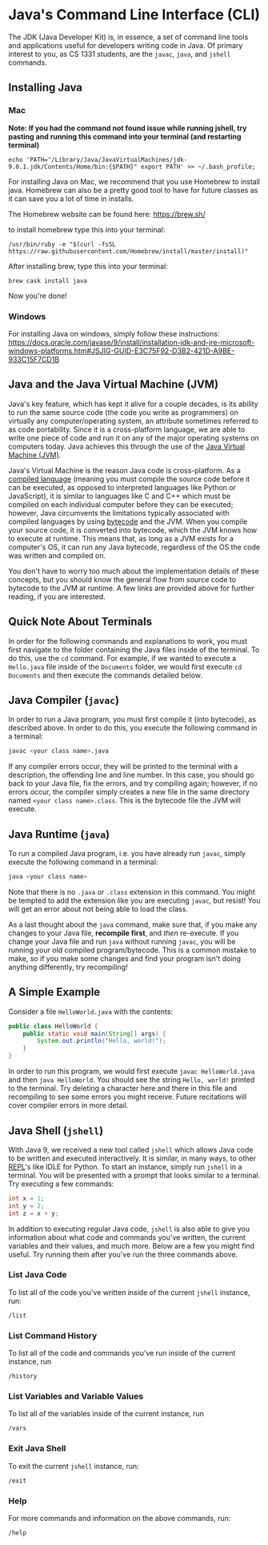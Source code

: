 # Java's Command Line Interface (CLI)

The JDK (Java Developer Kit) is, in essence, a set of command line tools and
applications useful for developers writing code in Java. Of primary interest to
you, as CS 1331 students, are the `javac`, `java`, and `jshell` commands.

## Installing Java
### Mac
**Note: If you had the command not found issue while running jshell, try pasting and running this command into your terminal (and restarting terminal)**
```
echo 'PATH="/Library/Java/JavaVirtualMachines/jdk-9.0.1.jdk/Contents/Home/bin:{$PATH}" export PATH' >> ~/.bash_profile;
```

For installing Java on Mac, we recommend that you use Homebrew to install java. Homebrew can also be a pretty good tool to have for future classes as it can save you a lot of time in installs.

The Homebrew website can be found here:
https://brew.sh/

to install homebrew type this into your terminal:
```
/usr/bin/ruby -e "$(curl -fsSL https://raw.githubusercontent.com/Homebrew/install/master/install)"
```

After installing brew, type this into your terminal:
```
brew cask install java
```
Now you're done! 

### Windows
For installing Java on windows, simply follow these instructions:
https://docs.oracle.com/javase/9/install/installation-jdk-and-jre-microsoft-windows-platforms.htm#JSJIG-GUID-E3C75F92-D3B2-421D-A9BE-933C15F7CD1B


## Java and the Java Virtual Machine (JVM)

Java's key feature, which has kept it alive for a couple decades, is its ability
to run the same source code (the code you write as programmers) on virtually any
computer/operating system, an attribute sometimes referred to as code
portability. Since it is a cross-platform language, we are able to write one
piece of code and run it on any of the major operating systems on computers
today. Java achieves this through the use of the
[Java Virtual Machine (JVM)](https://en.wikipedia.org/wiki/Java_virtual_machine).

Java's Virtual Machine is the reason Java code is cross-platform. As a
[compiled language](https://en.wikipedia.org/wiki/Compiled_language) (meaning
you must compile the source code before it can be executed, as opposed to
interpreted languages like Python or JavaScript), it is similar to languages
like C and C++ which must be compiled on each individual computer before they
can be executed; however, Java circumvents the limitations typically associated
with compiled languages by using
[bytecode](https://en.wikipedia.org/wiki/Bytecode) and the JVM. When you compile
your source code, it is converted into bytecode, which the JVM knows how to
execute at runtime. This means that, as long as a JVM exists for a computer's
OS, it can run any Java bytecode, regardless of the OS the code was written and
compiled on.

You don't have to worry too much about the implementation details of these
concepts, but you should know the general flow from source code to bytecode to
the JVM at runtime. A few links are provided above for further reading, if you
are interested.

## Quick Note About Terminals

In order for the following commands and explanations to work, you must first
navigate to the folder containing the Java files inside of the terminal. To do
this, use the `cd` command. For example, if we wanted to execute a `Hello.java`
file inside of the `Documents` folder, we would first execute `cd Documents`
and then execute the commands detailed below.

## Java Compiler (`javac`)

In order to run a Java program, you must first compile it (into bytecode), as
described above. In order to do this, you execute the following command in a
terminal:

```sh
javac <your class name>.java
```

If any compiler errors occur, they will be printed to the terminal with a
description, the offending line and line number. In this case, you should go
back to your Java file, fix the errors, and try compiling again; however, if no
errors occur, the compiler simply creates a new file in the same directory named
`<your class name>.class`. This is the bytecode file the JVM will execute.

## Java Runtime (`java`)

To run a compiled Java program, i.e. you have already run `javac`, simply
execute the following command in a terminal:

```sh
java <your class name>
```

Note that there is no `.java` or `.class` extension in this command. You might
be tempted to add the extension like you are executing `javac`, but resist! You
will get an error about not being able to load the class.

As a last thought about the `java` command, make sure that, if you make any
changes to your Java file, **recompile first**, and _then_ re-execute. If you
change your Java file and run `java` without running `javac`, you will be
running your old compiled program/bytecode. This is a common mistake to make, so
if you make some changes and find your program isn't doing anything differently,
try recompiling!

## A Simple Example

Consider a file `HelloWorld.java` with the contents:

```java
public class HelloWorld {
    public static void main(String[] args) {
        System.out.println("Hello, world!");
    }
}
```

In order to run this program, we would first execute `javac HelloWorld.java` and
then `java HelloWorld`. You should see the string `Hello, world!` printed to the
terminal. Try deleting a character here and there in this file and recompiling
to see some errors you might receive. Future recitations will cover compiler
errors in more detail.

## Java Shell (`jshell`)

With Java 9, we received a new tool called `jshell` which allows Java code to
be written and executed interactively. It is similar, in many ways, to other
[REPL](https://en.wikipedia.org/wiki/Read–eval–print_loop)'s like IDLE for
Python. To start an instance, simply run `jshell` in a terminal. You will be
presented with a prompt that looks similar to a terminal. Try executing a few
commands:

```java
int x = 1;
int y = 2;
int z = x + y;
```

In addition to executing regular Java code, `jshell` is also able to give you
information about what code and commands you've written, the current variables
and their values, and much more. Below are a few you might find useful. Try
running them after you've run the three commands above.

### List Java Code

To list all of the  code you've written inside of the current `jshell` instance,
run:

```
/list
```

### List Command History

To list all of the code and commands you've run inside of the current instance,
run

```
/history
```

### List Variables and Variable Values

To list all of the variables inside of the current instance, run

```
/vars
```

### Exit Java Shell

To exit the current `jshell` instance, run:

```
/exit
```

### Help

For more commands and information on the above commands, run:

```
/help
```

